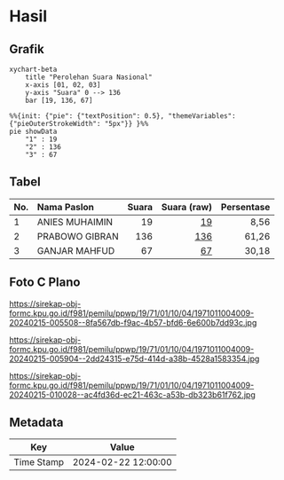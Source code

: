 # Hasil

## Grafik

```mermaid
xychart-beta
    title "Perolehan Suara Nasional"
    x-axis [01, 02, 03]
    y-axis "Suara" 0 --> 136
    bar [19, 136, 67]
```

```mermaid
%%{init: {"pie": {"textPosition": 0.5}, "themeVariables": {"pieOuterStrokeWidth": "5px"}} }%%
pie showData
    "1" : 19
    "2" : 136
    "3" : 67
```

## Tabel

| No. | Nama Paslon    | Suara | Suara (raw) | Persentase |
|:--- |:-------------- | -----:| -----------:| ----------:|
| 1   | ANIES MUHAIMIN | 19    | [19][p-1]   | 8,56       |
| 2   | PRABOWO GIBRAN | 136   | [136][p-2]  | 61,26      |
| 3   | GANJAR MAHFUD  | 67    | [67][p-3]   | 30,18      |


[p-1]: https://github.com/gigit-pemilu/pemilu-2024/blob/main/pilpres/hitung-suara/sub/19-kepulauan-bangka-belitung/sub/71-kota-pangkal-pinang/sub/01-bukit-intan/sub/1004-semabung-lama/sub/009-tps/sub/paslon-1.txt
[p-2]: https://github.com/gigit-pemilu/pemilu-2024/blob/main/pilpres/hitung-suara/sub/19-kepulauan-bangka-belitung/sub/71-kota-pangkal-pinang/sub/01-bukit-intan/sub/1004-semabung-lama/sub/009-tps/sub/paslon-2.txt
[p-3]: https://github.com/gigit-pemilu/pemilu-2024/blob/main/pilpres/hitung-suara/sub/19-kepulauan-bangka-belitung/sub/71-kota-pangkal-pinang/sub/01-bukit-intan/sub/1004-semabung-lama/sub/009-tps/sub/paslon-3.txt

## Foto C Plano

https://sirekap-obj-formc.kpu.go.id/f981/pemilu/ppwp/19/71/01/10/04/1971011004009-20240215-005508--8fa567db-f9ac-4b57-bfd6-6e600b7dd93c.jpg

https://sirekap-obj-formc.kpu.go.id/f981/pemilu/ppwp/19/71/01/10/04/1971011004009-20240215-005904--2dd24315-e75d-414d-a38b-4528a1583354.jpg

https://sirekap-obj-formc.kpu.go.id/f981/pemilu/ppwp/19/71/01/10/04/1971011004009-20240215-010028--ac4fd36d-ec21-463c-a53b-db323b61f762.jpg


## Metadata

| Key        | Value               |
| ---------- | ------------------- |
| Time Stamp | 2024-02-22 12:00:00 |



